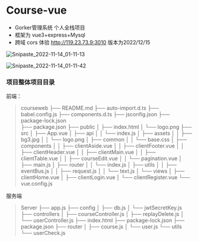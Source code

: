 # Course-vue
- Gorker管理系统 个人全栈项目
- 框架为 vue3+express+Mysql
- 跨域 cors
体验 http://119.23.73.9:3010  版本为2022/12/15

![Snipaste_2022-11-14_01-11-13](https://user-images.githubusercontent.com/85162796/201534654-5aecb0e9-1f26-4e60-9517-14a826567903.png)


![Snipaste_2022-11-14_01-11-42](https://user-images.githubusercontent.com/85162796/201534637-8e0fdbb7-d038-4cf6-8a3b-98e3d5320e3e.png)

### 项目整体项目目录

前端：

> courseweb
> ├── README.md
> ├── auto-import.d.ts 
> ├── babel.config.js
> ├── components.d.ts
> ├── jsconfig.json
> ├── package-lock.json  
> ├── package.json
> ├── public
> │   ├── index.html
> │   └── logo.png
> ├── src
> │   ├── App.vue
> │   ├── api
> │   │   └── index.js
> │   ├── assets
> │   │   ├── bg3.jpg
> │   │   └── logo.png
> │   ├── common
> │   │   └── base.css
> │   ├── components
> │   │   ├── clientAside.vue
> │   │   ├── clientFooter.vue
> │   │   ├── clientHeader.vue
> │   │   ├── clientMain.vue
> │   │   ├── clientTable.vue
> │   │   ├── courseEdit.vue
> │   │   └── pagination.vue
> │   ├── main.js
> │   ├── router
> │   │   └── index.js
> │   ├── utils
> │   │   ├── eventBus.js
> │   │   ├── request.js
> │   │   └── text.js
> │   └── views
> │       ├── clientHome.vue
> │       ├── clientLogin.vue
> │       └── clientRegister.vue
> └── vue.config.js

服务端

> Server
> ├── app.js
> ├── config
> │   ├── db.js
> │   └── jwtSecretKey.js
> ├── controllers
> │   ├── courseController.js
> │   ├── replayDelete.js
> │   └── userController.js
> ├── index.html
> ├── package-lock.json
> ├── package.json
> ├── router
> │   ├── course.js
> │   └── user.js
> └── utils
>     └── userCheck.js
